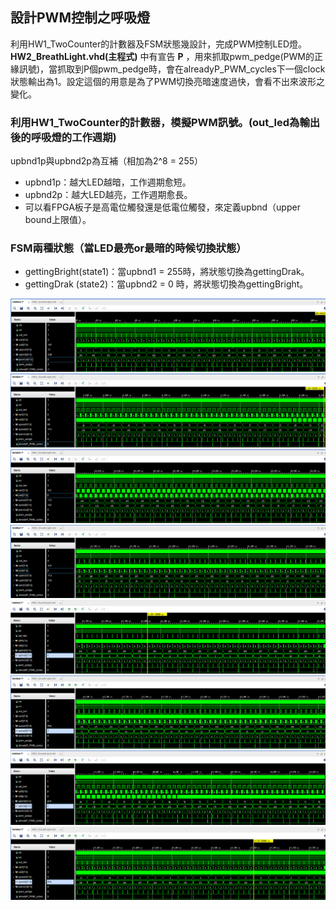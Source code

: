 ## 設計PWM控制之呼吸燈
利用HW1_TwoCounter的計數器及FSM狀態幾設計，完成PWM控制LED燈。
**HW2_BreathLight.vhd(主程式)** 中有宣告 **P** ，用來抓取pwm_pedge(PWM的正緣訊號)，當抓取到P個pwm_pedge時，會在alreadyP_PWM_cycles下一個clock狀態輸出為1。設定這個的用意是為了PWM切換亮暗速度過快，會看不出來波形之變化。

### 利用HW1_TwoCounter的計數器，模擬PWM訊號。(out_led為輸出後的呼吸燈的工作週期)
upbnd1p與upbnd2p為互補（相加為2^8 = 255）
- upbnd1p：越大LED越暗，工作週期愈短。
- upbnd2p：越大LED越亮，工作週期愈長。
- 可以看FPGA板子是高電位觸發還是低電位觸發，來定義upbnd（upper bound上限值）。

### FSM兩種狀態（當LED最亮or最暗的時候切換狀態）
- gettingBright(state1)：當upbnd1 = 255時，將狀態切換為gettingDrak。
- gettingDrak  (state2)：當upbnd2 = 0  時，將狀態切換為gettingBright。


![image1](https://github.com/hank921109/114-1_FPGA_Project_Training/blob/main/HW2_PWM_BreathLight/images/1.png)
![image2](https://github.com/hank921109/114-1_FPGA_Project_Training/blob/main/HW2_PWM_BreathLight/images/2.png)
![image3](https://github.com/hank921109/114-1_FPGA_Project_Training/blob/main/HW2_PWM_BreathLight/images/3.png)
![image4](https://github.com/hank921109/114-1_FPGA_Project_Training/blob/main/HW2_PWM_BreathLight/images/4.png)
![image5](https://github.com/hank921109/114-1_FPGA_Project_Training/blob/main/HW2_PWM_BreathLight/images/5.png)
![image6](https://github.com/hank921109/114-1_FPGA_Project_Training/blob/main/HW2_PWM_BreathLight/images/6.png)
![image7](https://github.com/hank921109/114-1_FPGA_Project_Training/blob/main/HW2_PWM_BreathLight/images/7.png)
![image8](https://github.com/hank921109/114-1_FPGA_Project_Training/blob/main/HW2_PWM_BreathLight/images/8.png)
